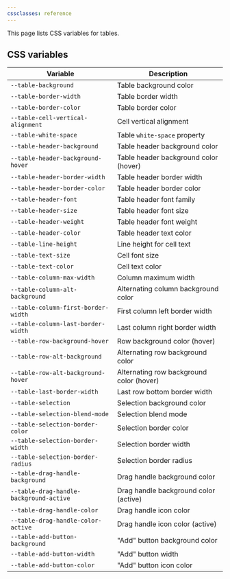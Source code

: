 ```yaml
---
cssclasses: reference
---
```


This page lists CSS variables for tables.

## CSS variables

| Variable                                | Description                              |
| --------------------------------------- | ---------------------------------------- |
| `--table-background`                    | Table background color                   |
| `--table-border-width`                  | Table border width                       |
| `--table-border-color`                  | Table border color                       |
| `--table-cell-vertical-alignment`       | Cell vertical alignment                  |
| `--table-white-space`                   | Table `white-space` property             |
| `--table-header-background`             | Table header background color            |
| `--table-header-background-hover`       | Table header background color (hover)    |
| `--table-header-border-width`           | Table header border width                |
| `--table-header-border-color`           | Table header border color                |
| `--table-header-font`                   | Table header font family                 |
| `--table-header-size`                   | Table header font size                   |
| `--table-header-weight`                 | Table header font weight                 |
| `--table-header-color`                  | Table header text color                  |
| `--table-line-height`                   | Line height for cell text                |
| `--table-text-size`                     | Cell font size                           |
| `--table-text-color`                    | Cell text color                          |
| `--table-column-max-width`              | Column maximum width                     |
| `--table-column-alt-background`         | Alternating column background color      |
| `--table-column-first-border-width`     | First column left border width           |
| `--table-column-last-border-width`      | Last column right border width           |
| `--table-row-background-hover`          | Row background color (hover)             |
| `--table-row-alt-background`            | Alternating row background color         |
| `--table-row-alt-background-hover`      | Alternating row background color (hover) |
| `--table-last-border-width`             | Last row bottom border width             |
| `--table-selection`                     | Selection background color               |
| `--table-selection-blend-mode`          | Selection blend mode                     |
| `--table-selection-border-color`        | Selection border color                   |
| `--table-selection-border-width`        | Selection border width                   |
| `--table-selection-border-radius`       | Selection border radius                  |
| `--table-drag-handle-background`        | Drag handle background color             |
| `--table-drag-handle-background-active` | Drag handle background color (active)    |
| `--table-drag-handle-color`             | Drag handle icon color                   |
| `--table-drag-handle-color-active`      | Drag handle icon color (active)          |
| `--table-add-button-background`         | "Add" button background color            |
| `--table-add-button-width`              | "Add" button width                       |
| `--table-add-button-color`              | "Add" button icon color                  |

